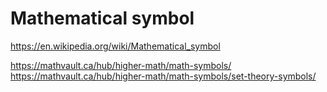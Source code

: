 # Mathematical symbol

https://en.wikipedia.org/wiki/Mathematical_symbol

https://mathvault.ca/hub/higher-math/math-symbols/
https://mathvault.ca/hub/higher-math/math-symbols/set-theory-symbols/
